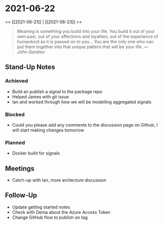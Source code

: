 # 2021-06-22

<< [[2021-06-21]] | [[2021-06-23]] >>

> Meaning is something you build into your life. You build it out of your own past, out of your affections and loyalties, out of the experience of humankind as it is passed on to you... You are the only one who can put them together into that unique pattern that will be your life.
> &mdash; <cite>John Gardner</cite>

## Stand-Up Notes

### Achieved
- Build an publish a signal to the package repo
- Helped James with git issue
- Ian and worked through how we will be modelling aggregated signals

### Blocked
- Could you please add any comments to the discussion page on Github, I will start making changes tomorrow
### Planned
- Docker build for signals

## Meetings
- Catch-up with Ian, more arcitecture discussion

## Follow-Up
- Update getting started notes
- Check with Dema about the Azure Access Token
- Change GitHub flow to publish on tag